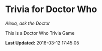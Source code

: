 # Trivia for Doctor Who
*Alexa, ask the Doctor*

This is a Doctor Who Trivia Game

**Last Updated:** 2016-03-12 17:45:05